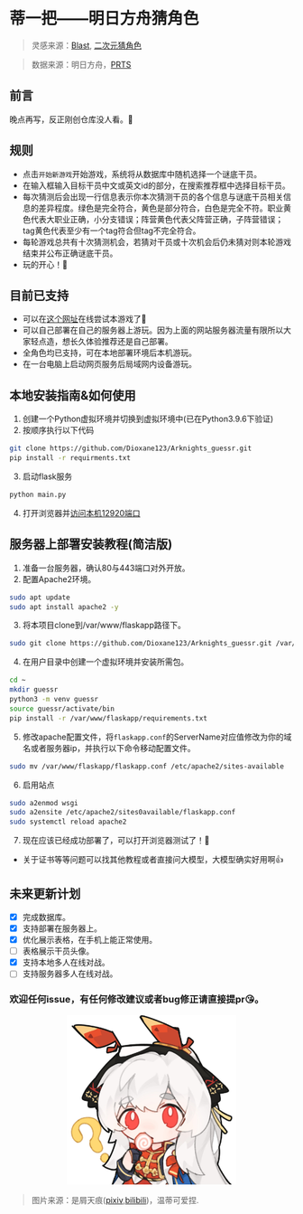 # 蒂一把——明日方舟猜角色
> 灵感来源：[Blast](https://blast.tv/counter-strikle), [二次元猜角色](https://anime-character-guessr.netlify.app/)

> 数据来源：明日方舟，[PRTS](https://prts.wiki)

## 前言
晚点再写，反正刚创仓库没人看。🫥

## 规则
- 点击`开始新游戏`开始游戏，系统将从数据库中随机选择一个谜底干员。
- 在输入框输入目标干员中文或英文id的部分，在搜索推荐框中选择目标干员。
- 每次猜测后会出现一行信息表示你本次猜测干员的各个信息与谜底干员相关信息的差异程度。绿色是完全符合，黄色是部分符合，白色是完全不符。职业黄色代表大职业正确，小分支错误；阵营黄色代表父阵营正确，子阵营错误；tag黄色代表至少有一个tag符合但tag不完全符合。
- 每轮游戏总共有十次猜测机会，若猜对干员或十次机会后仍未猜对则本轮游戏结束并公布正确谜底干员。
- 玩的开心！🧸

## 目前已支持
- 可以在[这个网址](https://guessr.parodydeepseek.news/)在线尝试本游戏了🎉
- 可以自己部署在自己的服务器上游玩。因为上面的网站服务器流量有限所以大家轻点造，想长久体验推荐还是自己部署。
- 全角色均已支持，可在本地部署环境后本机游玩。
- 在一台电脑上启动网页服务后局域网内设备游玩。


## 本地安装指南&如何使用
1. 创建一个Python虚拟环境并切换到虚拟环境中(已在Python3.9.6下验证)
2. 按顺序执行以下代码
```bash
git clone https://github.com/Dioxane123/Arknights_guessr.git
pip install -r requirments.txt
```
3. 启动flask服务
```bash
python main.py
```
4. 打开浏览器并[访问本机12920端口](locohost:12920)

## 服务器上部署安装教程(简洁版)
1. 准备一台服务器，确认80与443端口对外开放。
2. 配置Apache2环境。
```bash
sudo apt update
sudo apt install apache2 -y
```
3. 将本项目clone到/var/www/flaskapp路径下。
```bash
sudo git clone https://github.com/Dioxane123/Arknights_guessr.git /var/www/flaskapp
```
4. 在用户目录中创建一个虚拟环境并安装所需包。
```bash
cd ~
mkdir guessr
python3 -m venv guessr
source guessr/activate/bin
pip install -r /var/www/flaskapp/requirements.txt
```
5. 修改apache配置文件，将`flaskapp.conf`的ServerName对应值修改为你的域名或者服务器ip，并执行以下命令移动配置文件。
```bash
sudo mv /var/www/flaskapp/flaskapp.conf /etc/apache2/sites-available
```
6. 启用站点
```bash
sudo a2enmod wsgi
sudo a2ensite /etc/apache2/sites0available/flaskapp.conf
sudo systemctl reload apache2
```
7. 现在应该已经成功部署了，可以打开浏览器测试了！🥳
- 关于证书等等问题可以找其他教程或者直接问大模型，大模型确实好用啊👍

## 未来更新计划
- [x] 完成数据库。
- [x] 支持部署在服务器上。
- [x] 优化展示表格，在手机上能正常使用。
- [ ] 表格展示干员头像。
- [x] 支持本地多人在线对战。
- [ ] 支持服务器多人在线对战。
### 欢迎任何issue，有任何修改建议或者bug修正请直接提pr😘。
<p align="center">
    <img src="static/image/115411988_p13.jpg" width="300"><br>
</p>

> 图片来源：是屑天痕([pixiv](https://www.pixiv.net/users/80625765),[bilibili](https://space.bilibili.com/277914153))，温蒂可爱捏.